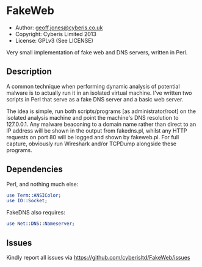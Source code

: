 FakeWeb
=======

* Author: geoff.jones@cyberis.co.uk
* Copyright: Cyberis Limited 2013
* License: GPLv3 (See LICENSE)

Very small implementation of fake web and DNS servers, written in Perl.

Description
-----------
A common technique when performing dynamic analysis of potential malware is to actually run it in an isolated virtual machine. I've written two scripts in Perl that serve as a fake DNS server and a basic web server.

The idea is simple, run both scripts/programs [as administrator/root] on the isolated analysis machine and point the machine's DNS resolution to 127.0.0.1. Any malware beaconing to a domain name rather than direct to an IP address will be shown in the output from fakedns.pl, whilst any HTTP requests on port 80 will be logged and shown by fakeweb.pl. For full capture, obviously run Wireshark and/or TCPDump alongside these programs.

Dependencies
------------
Perl, and nothing much else:
```perl
use Term::ANSIColor;
use IO::Socket;
```
FakeDNS also requires:
```perl
use Net::DNS::Nameserver;
```
Issues
------
Kindly report all issues via https://github.com/cyberisltd/FakeWeb/issues
